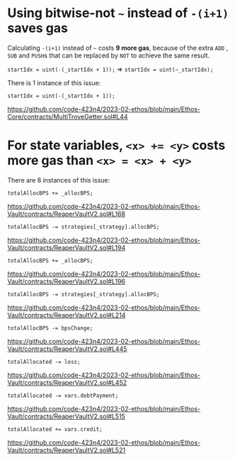 # Using bitwise-not `~` instead of `-(i+1)` saves gas
Calculating `-(i+1)` instead of `~` costs **9 more gas**, because of the extra `ADD` , `SUB` and `PUSH`s that can be replaced by `NOT` to achieve the same result.

`startIdx = uint(-(_startIdx + 1));` => `startIdx = uint(~_startIdx);`

There is 1 instance of this issue:
```
startIdx = uint(-(_startIdx + 1));
```
https://github.com/code-423n4/2023-02-ethos/blob/main/Ethos-Core/contracts/MultiTroveGetter.sol#L44

# For state variables, `<x> += <y>` costs more gas than `<x> = <x> + <y>`
There are 8 instances of this issue:
```
totalAllocBPS += _allocBPS;
```
https://github.com/code-423n4/2023-02-ethos/blob/main/Ethos-Vault/contracts/ReaperVaultV2.sol#L168
```
totalAllocBPS -= strategies[_strategy].allocBPS;
```
https://github.com/code-423n4/2023-02-ethos/blob/main/Ethos-Vault/contracts/ReaperVaultV2.sol#L194
```
totalAllocBPS += _allocBPS;
```
https://github.com/code-423n4/2023-02-ethos/blob/main/Ethos-Vault/contracts/ReaperVaultV2.sol#L196
```
totalAllocBPS -= strategies[_strategy].allocBPS;
```
https://github.com/code-423n4/2023-02-ethos/blob/main/Ethos-Vault/contracts/ReaperVaultV2.sol#L214
```
totalAllocBPS -= bpsChange;
```
https://github.com/code-423n4/2023-02-ethos/blob/main/Ethos-Vault/contracts/ReaperVaultV2.sol#L445
```
totalAllocated -= loss;
```
https://github.com/code-423n4/2023-02-ethos/blob/main/Ethos-Vault/contracts/ReaperVaultV2.sol#L452
```
totalAllocated -= vars.debtPayment;
```
https://github.com/code-423n4/2023-02-ethos/blob/main/Ethos-Vault/contracts/ReaperVaultV2.sol#L515
```
totalAllocated += vars.credit;
```
https://github.com/code-423n4/2023-02-ethos/blob/main/Ethos-Vault/contracts/ReaperVaultV2.sol#L521